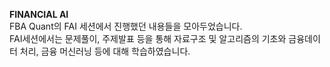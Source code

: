**FINANCIAL AI**   
FBA Quant의 FAI 세션에서 진행했던 내용들을 모아두었습니다.  
FAI세션에서는 문제풀이, 주제발표 등을 통해 자료구조 및 알고리즘의 기초와 금융데이터 처리, 금융 머신러닝 등에 대해 학습하였습니다.
